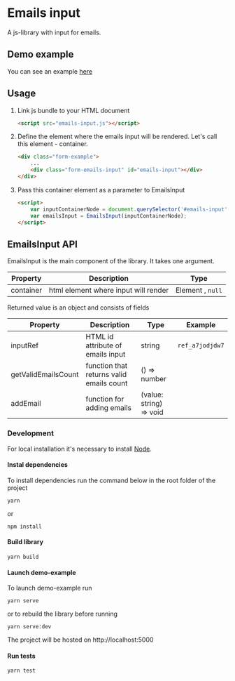 # Emails input
A js-library with input for emails.
## Demo example
You can see an example [here](https://galyulia.github.io/emails-input/)

## Usage
1. Link js bundle to your HTML document
    ```html
    <script src="emails-input.js"></script>
    ```

2. Define the element where the emails input will be rendered. Let's call this element - container.
    ```html
    <div class="form-example">
        ...
        <div class="form-emails-input" id="emails-input"></div>
    </div>
    ```
3. Pass this container element as a parameter to EmailsInput
    ```html
    <script>
        var inputContainerNode = document.querySelector('#emails-input');
        var emailsInput = EmailsInput(inputContainerNode);
    </script>
    ```

## EmailsInput API 
EmailsInput is the main component of the library. It takes one argument.  

| Property | Description | Type |
| -------- | ----------- | ---- | 
| container | html element where input will render | Element , `null` |

Returned value is an object and consists of fields

| Property | Description | Type | Example
| -------- | ----------- | ---- | ---- |
| inputRef | HTML id attribute of emails input | string | `ref_a7jodjdw7`|
| getValidEmailsCount | function that returns valid emails count  | () => number | |
| addEmail | function for adding emails  | (value: string) => void | |

### Development
For local installation it's necessary to install [Node](https://nodejs.org/en/). 
#### Instal dependencies
To install dependencies run the command below in the root folder of the project
```
yarn
```
or 
```
npm install
```
#### Build library
```
yarn build
```
#### Launch demo-example
To launch demo-example run
```
yarn serve
```
or to rebuild the library before running
```
yarn serve:dev
```

The project will be hosted on http://localhost:5000

#### Run tests
```
yarn test
```